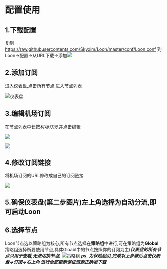 # 配置使用
## 1.下载配置

复制
https://raw.githubusercontents.com/Skyxim/Loon/master/conf/Loon.conf
到Loon->配置->从URL下载->添加![](../imgs/conf_download.jpg)

## 2.添加订阅

进入仪表盘,点击所有节点,进入节点列表

![仪表盘](../imgs/dashboard.jpg)



## 3.编辑机场订阅
在节点列表中长按*机场订阅*,并点击编辑

![](../imgs/nodelist1.jpg)

![](../imgs/nodelist2.jpg)

## 4.修改订阅链接

将机场订阅的URL修改成自己的订阅链接

![](../imgs/subscription.jpg)

## 5.确保仪表盘(第二步图片)左上角选择为自动分流,即可启动Loon

## 6.选择节点

Loon节点选以策略组为核心,所有节点选择在**策略组**中进行,可在策略组为**Global**策略组选择所要使用节点,具体Gloabl中的节点按照你的订阅为主(***仪表盘的所有节点只用于查看,无法切换节点***)
![策略组](../imgs/policy_group.jpg)
***ps. 为保险起见,完成以上步骤后点击仪表盘->订阅->右上角 进行全部更新保证资源正确被下载***